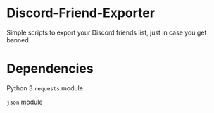# Discord-Friend-Exporter
Simple scripts to export your Discord friends list, just in case you get banned.

# Dependencies
Python 3
`requests` module

`json` module
